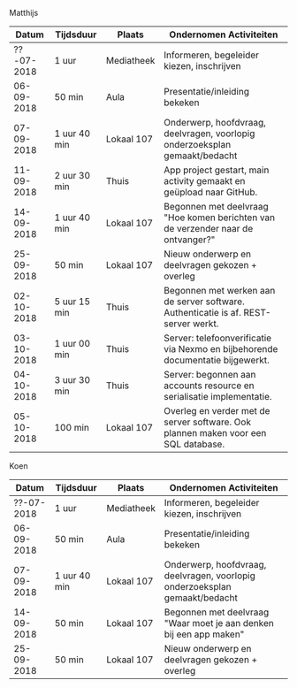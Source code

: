 Matthijs

|   Datum    | Tijdsduur     | Plaats     |          Ondernomen Activiteiten                                                    |
| ---------- | ------------- | ---------- | ----------------------------------------------------------------------------------- |
| ??-07-2018 | 1 uur         | Mediatheek | Informeren, begeleider kiezen, inschrijven                                          |
| 06-09-2018 | 50 min        | Aula       | Presentatie/inleiding bekeken                                                       |
| 07-09-2018 | 1 uur 40 min  | Lokaal 107 | Onderwerp, hoofdvraag, deelvragen, voorlopig onderzoeksplan gemaakt/bedacht         |
| 11-09-2018 | 2 uur 30 min  | Thuis      | App project gestart, main activity gemaakt en geüpload naar GitHub.                 |
| 14-09-2018 | 1 uur 40 min  | Lokaal 107 | Begonnen met deelvraag "Hoe komen berichten van de verzender naar de ontvanger?"    |
| 25-09-2018 | 50 min        | Lokaal 107 | Nieuw onderwerp en deelvragen gekozen + overleg                                     |
| 02-10-2018 | 5 uur 15 min  |   Thuis    | Begonnen met werken aan de server software. Authenticatie is af. REST-server werkt. |
| 03-10-2018 | 1 uur 00 min  |   Thuis    | Server: telefoonverificatie via Nexmo en bijbehorende documentatie bijgewerkt.      |
| 04-10-2018 | 3 uur 30 min  |   Thuis    | Server: begonnen aan accounts resource en serialisatie implementatie.               |
| 05-10-2018 | 100 min       | Lokaal 107 | Overleg en verder met de server software. Ook plannen maken voor een SQL database.  |

Koen

|   Datum    | Tijdsduur     | Plaats     |          Ondernomen Activiteiten                                                 |
| ---------- | ------------- | ---------- | -------------------------------------------------------------------------------- |
| ??-07-2018 | 1 uur         | Mediatheek | Informeren, begeleider kiezen, inschrijven                                       |
| 06-09-2018 | 50 min        | Aula       | Presentatie/inleiding bekeken                                                    |
| 07-09-2018 | 1 uur 40 min  | Lokaal 107 | Onderwerp, hoofdvraag, deelvragen, voorlopig onderzoeksplan gemaakt/bedacht      |
| 14-09-2018 | 50 min        | Lokaal 107 | Begonnen met deelvraag "Waar moet je aan denken bij een app maken"               |
| 25-09-2018 | 50 min        | Lokaal 107 | Nieuw onderwerp en deelvragen gekozen + overleg                                  |
